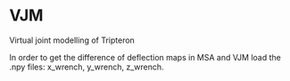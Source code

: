 # VJM
Virtual joint modelling of Tripteron

In order to get the difference of deflection maps in MSA and VJM load the .npy files: x_wrench, y_wrench, z_wrench.
